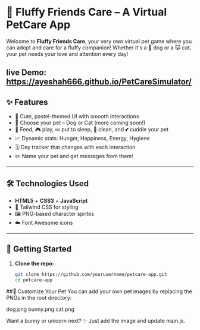# 🐾 Fluffy Friends Care – A Virtual PetCare App

Welcome to **Fluffy Friends Care**, your very own virtual pet game where you can adopt and care for a fluffy companion! Whether it's a 🐶 dog or a 🐱 cat, your pet needs your love and attention every day!

live Demo: https://ayeshah666.github.io/PetCareSimulator/
---

## ✨ Features

- 🎨 Cute, pastel-themed UI with smooth interactions
- 🐶 Choose your pet – Dog or Cat (more coming soon!)
- 🧁 Feed, 🎮 play, 💤 put to sleep, 🛁 clean, and 💕 cuddle your pet
- 📈 Dynamic stats: Hunger, Happiness, Energy, Hygiene
- 🗓️ Day tracker that changes with each interaction
- ✏️ Name your pet and get messages from them!

---

## 🛠️ Technologies Used

- **HTML5** + **CSS3** + **JavaScript**
- 🎨 Tailwind CSS for styling
- 🖼️ PNG-based character sprites
- ☁️ Font Awesome icons

---

## 🚀 Getting Started

1. **Clone the repo:**
   ```bash
   git clone https://github.com/yourusername/petcare-app.git
   cd petcare-app
   
##🐾 Customize Your Pet
You can add your own pet images by replacing the PNGs in the root directory:

dog.png
bunny.png
cat.png

Want a bunny or unicorn next? ✨ Just add the image and update main.js.

